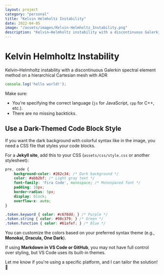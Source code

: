 ```yaml
---
layout: project
category: "personal"
title: "Kelvin Helmholtz Instability"
date: 2022-04-05
image: "/assets/images/Kelvin-Helmholtz_Instability.png"
description: "Kelvin–Helmholtz instability with a discontinuous Galerkin spectral element method on a hierarchical Cartesian mesh with ADR"
---
```


# Kelvin Helmholtz Instability

Kelvin–Helmholtz instability with a discontinuous Galerkin spectral element method on a hierarchical Cartesian mesh with ADR


```js
console.log('hello world!');
```

 
Make sure:
- You're specifying the correct language (`js` for JavaScript, `cpp` for C++, etc.).
- There are no missing backticks.

## **Use a Dark-Themed Code Block Style**  
If you want the dark background with colorful syntax like in the image, you need a CSS file that styles your code blocks.  

For a **Jekyll site**, add this to your CSS (`assets/css/style.css` or another stylesheet):  

```css
pre, code {
    background-color: #282c34; /* Dark background */
    color: #abb2bf; /* Light gray text */
    font-family: 'Fira Code', monospace; /* Monospaced font */
    padding: 10px;
    border-radius: 5px;
    display: block;
    overflow-x: auto;
}

.token.keyword { color: #c678dd; } /* Purple */
.token.string { color: #98c379; } /* Green */
.token.function { color: #61afef; } /* Blue */
```

You can customize the colors based on your preferred syntax theme (e.g., **Monokai, Dracula, One Dark**).  

If using **Markdown in VS Code or GitHub**, you may not have full control over styling, but VS Code uses its built-in themes.  

Let me know if you're using a specific platform, and I can tailor the solution! 🚀











